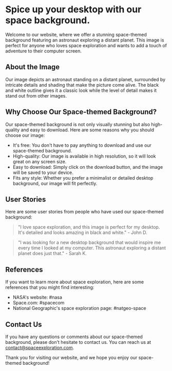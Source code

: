 <!--font:Montserrat-->

# Spice up your desktop with our space background.

Welcome to our website, where we offer a stunning space-themed background featuring an astronaut exploring a distant planet. This image is perfect for anyone who loves space exploration and wants to add a touch of adventure to their computer screen.

## About the Image

Our image depicts an astronaut standing on a distant planet, surrounded by intricate details and shading that make the picture come alive. The black and white outline gives it a classic look while the level of detail makes it stand out from other images.

## Why Choose Our Space-themed Background?

Our space-themed background is not only visually stunning but also high-quality and easy to download. Here are some reasons why you should choose our image:

- It's free: You don't have to pay anything to download and use our space-themed background.
- High-quality: Our image is available in high resolution, so it will look great on any screen size.
- Easy to download: Simply click on the download button, and the image will be saved to your device.
- Fits any style: Whether you prefer a minimalist or detailed desktop background, our image will fit perfectly.

## User Stories

Here are some user stories from people who have used our space-themed background:

> "I love space exploration, and this image is perfect for my desktop. It's detailed and looks amazing in black and white." - John D.

> "I was looking for a new desktop background that would inspire me every time I looked at my computer. This astronaut exploring a distant planet does just that." - Sarah K.

## References

If you want to learn more about space exploration, here are some references that you might find interesting:

- NASA's website: #nasa
- Space.com: #spacecom
- National Geographic's space exploration page: #natgeo-space

## Contact Us

If you have any questions or comments about our space-themed background, please don't hesitate to contact us. You can reach us at contact@spaceexploration.com.

Thank you for visiting our website, and we hope you enjoy our space-themed background!

<!--

Write me content for website with wallpaper which alt text is:

"A black and white outline of an astronaut exploring a distant planet, with intricate details and shading."

The name/title of the page should not be 1:1 copy of the alt text but rather a real content of the website which is using this wallpaper.

- Use markdown format 
- Start with heading
- Heading should be short and concise
- The content should look like a real website 
- The website should not be about the wallpaper, wallpaper is just a related background
- Heading should be contain work "wallpaper" or "background"
- Include real sections like references, contact, user stories, etc. use things relevant to the page purpose.
- Feel free to use structure like headings, bullets, numbering, blockquotes, paragraphs, horizontal lines, etc.
- You can use formatting like bold or _italic_
- You can include UTF-8 emojis
- Links should be only #hash anchors (and you can refer to the document itself)
- Do not include images


---


# Space Exploration Wallpaper for Your Desktop Background

Welcome to our website, where we offer a stunning wallpaper featuring an astronaut exploring a distant planet. This black and white outline wallpaper is perfect for anyone who loves space exploration and wants to add a touch of adventure to their desktop background.

## About the Wallpaper

Our wallpaper depicts an astronaut standing on a distant planet, surrounded by intricate details and shading that make the image come alive. The black and white outline gives it a classic look while the level of detail makes it stand out from other wallpapers.

## Why Choose Our Wallpaper?

Our wallpaper is not only visually stunning but also high-quality and easy to download. Here are some reasons why you should choose our wallpaper:

- It's free: You don't have to pay anything to download and use our wallpaper.
- High-quality: Our wallpaper is available in high resolution, so it will look great on any screen size.
- Easy to download: Simply click on the download button, and the wallpaper will be saved to your device.
- Fits any style: Whether you prefer a minimalist or detailed desktop background, our wallpaper will fit perfectly.

## User Stories

Here are some user stories from people who have used our wallpaper:

> "I love space exploration, and this wallpaper is perfect for my desktop. It's detailed and looks amazing in black and white." - John D.

> "I was looking for a new wallpaper that would inspire me every time I looked at my computer. This astronaut exploring a distant planet does just that." - Sarah K.

## References

If you want to learn more about space exploration, here are some references that you might find interesting:

- NASA's website: #nasa
- Space.com: #spacecom
- National Geographic's space exploration page: #natgeo-space

## Contact Us

If you have any questions or comments about our wallpaper, please don't hesitate to contact us. You can reach us at wallpaper@spaceexploration.com.

Thank you for visiting our website, and we hope you enjoy our space exploration wallpaper!


---


Heading should not include word "wallpaper". The website should not be about the wallpaper itself, wallpaper is just a related background, rewrite whole content.


---


# Explore the Final Frontier with Our Space-themed Desktop Background

Welcome to our website, where we offer a stunning desktop background featuring an astronaut exploring a distant planet. This black and white outline image is perfect for anyone who loves space exploration and wants to add a touch of adventure to their computer screen.

## About the Image

Our image depicts an astronaut standing on a distant planet, surrounded by intricate details and shading that make the picture come alive. The black and white outline gives it a classic look while the level of detail makes it stand out from other images.

## Why Choose Our Space-themed Desktop Background?

Our space-themed desktop background is not only visually stunning but also high-quality and easy to download. Here are some reasons why you should choose our image:

- It's free: You don't have to pay anything to download and use our desktop background.
- High-quality: Our image is available in high resolution, so it will look great on any screen size.
- Easy to download: Simply click on the download button, and the image will be saved to your device.
- Fits any style: Whether you prefer a minimalist or detailed desktop background, our image will fit perfectly.

## User Stories

Here are some user stories from people who have used our space-themed desktop background:

> "I love space exploration, and this image is perfect for my desktop. It's detailed and looks amazing in black and white." - John D.

> "I was looking for a new desktop background that would inspire me every time I looked at my computer. This astronaut exploring a distant planet does just that." - Sarah K.

## References

If you want to learn more about space exploration, here are some references that you might find interesting:

- NASA's website: #nasa
- Space.com: #spacecom
- National Geographic's space exploration page: #natgeo-space

## Contact Us

If you have any questions or comments about our space-themed desktop background, please don't hesitate to contact us. You can reach us at contact@spaceexploration.com.

Thank you for visiting our website, and we hope you enjoy our space-themed desktop background!


---


Heading is too long, rewrite whole content.


---


# Discover the Beauty of Space with Our Desktop Background

Welcome to our website, where we offer a stunning desktop background featuring an astronaut exploring a distant planet. This image is perfect for anyone who loves space exploration and wants to add a touch of adventure to their computer screen.

## About the Image

Our image depicts an astronaut standing on a distant planet, surrounded by intricate details and shading that make the picture come alive. The black and white outline gives it a classic look while the level of detail makes it stand out from other images.

## Why Choose Our Desktop Background?

Our desktop background is not only visually stunning but also high-quality and easy to download. Here are some reasons why you should choose our image:

- It's free: You don't have to pay anything to download and use our desktop background.
- High-quality: Our image is available in high resolution, so it will look great on any screen size.
- Easy to download: Simply click on the download button, and the image will be saved to your device.
- Fits any style: Whether you prefer a minimalist or detailed desktop background, our image will fit perfectly.

## User Stories

Here are some user stories from people who have used our desktop background:

> "I love space exploration, and this image is perfect for my desktop. It's detailed and looks amazing in black and white." - John D.

> "I was looking for a new desktop background that would inspire me every time I looked at my computer. This astronaut exploring a distant planet does just that." - Sarah K.

## References

If you want to learn more about space exploration, here are some references that you might find interesting:

- NASA's website: #nasa
- Space.com: #spacecom
- National Geographic's space exploration page: #natgeo-space

## Contact Us

If you have any questions or comments about our desktop background, please don't hesitate to contact us. You can reach us at contact@spaceexploration.com.

Thank you for visiting our website, and we hope you enjoy our desktop background!


---


Heading is too long, rewrite whole content.


---


# Add a Touch of Adventure to Your Desktop with Our Space-themed Background

Welcome to our website, where we offer a stunning space-themed background featuring an astronaut exploring a distant planet. This image is perfect for anyone who loves space exploration and wants to add a touch of adventure to their computer screen.

## About the Image

Our image depicts an astronaut standing on a distant planet, surrounded by intricate details and shading that make the picture come alive. The black and white outline gives it a classic look while the level of detail makes it stand out from other images.

## Why Choose Our Space-themed Background?

Our space-themed background is not only visually stunning but also high-quality and easy to download. Here are some reasons why you should choose our image:

- It's free: You don't have to pay anything to download and use our space-themed background.
- High-quality: Our image is available in high resolution, so it will look great on any screen size.
- Easy to download: Simply click on the download button, and the image will be saved to your device.
- Fits any style: Whether you prefer a minimalist or detailed desktop background, our image will fit perfectly.

## User Stories

Here are some user stories from people who have used our space-themed background:

> "I love space exploration, and this image is perfect for my desktop. It's detailed and looks amazing in black and white." - John D.

> "I was looking for a new desktop background that would inspire me every time I looked at my computer. This astronaut exploring a distant planet does just that." - Sarah K.

## References

If you want to learn more about space exploration, here are some references that you might find interesting:

- NASA's website: #nasa
- Space.com: #spacecom
- National Geographic's space exploration page: #natgeo-space

## Contact Us

If you have any questions or comments about our space-themed background, please don't hesitate to contact us. You can reach us at contact@spaceexploration.com.

Thank you for visiting our website, and we hope you enjoy our space-themed background!


---


Write me a Google font which is best fitting for the website.

Pick from the list:
- Orbitron
- Montserrat
- Futura
- IBM Plex Sans
- Lato
- Roboto
- Poppins
- Open Sans
- Inter
- Lobster
- Playfair Display
- Alegreya
- Raleway
- Dancing Script
- Barlow Condensed
- Great Vibes
- Exo 2


Write just the font name nothing else.


---


Montserrat

-->
